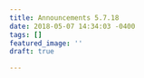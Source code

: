```yaml
---
title: Announcements 5.7.18
date: 2018-05-07 14:34:03 -0400
tags: []
featured_image: ''
draft: true

---
```

